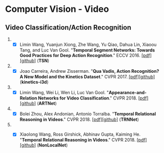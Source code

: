 # Computer Vision - Video

## Video Classification/Action Recognition
1. - [x] Limin Wang, Yuanjun Xiong, Zhe Wang, Yu Qiao, Dahua Lin, Xiaoou Tang, and Luc Van Gool. "**Temporal Segment Networks: Towards Good Practices for Deep Action Recognition**." ECCV 2016. [[pdf]](https://arxiv.org/abs/1608.00859)[[github]](https://github.com/yjxiong/temporal-segment-networks) (**TSN**)

1. - [x] Joao Carreira, Andrew Zisserman. "**Qua Vadis, Action Recognition? A New Model and the Kinetics Dataset**." CVPR 2017. [[pdf]](https://arxiv.org/abs/1705.077509)[[github]](https://github.com/deepmind/kinetics-i3d/) (**kinetics-i3d**)

1. - [x] Limin Wang, Wei Li, Wen Li, Luc Van Gool. "**Appearance-and-Relation Networks for Video Classification**." CVPR 2018. [[pdf]](https://arxiv.org/abs/1711.09125)[[github]](https://github.com/wanglimin/ARTNet) (**ARTNet**)

1. - [x] Bolei Zhou, Alex Andonian, Antonio Torralba. "**Temporal Relational Reasoning in Videos**." CVPR 2018. [[pdf]](https://arxiv.org/abs/1711.08496v1)[[github]](https://github.com/metalbubble/TRN-pytorch) (**TRNNet**)

1. - [x] Xiaolong Wang, Ross Girshick, Abhinav Gupta, Kaiming He. "**Temporal Relational Reasoning in Videos**." CVPR 2018. [[pdf]](https://arxiv.org/abs/1711.07971v1)[[github]](https://github.com/facebookresearch/video-nonlocal-net) (**NonLocalNet**)

